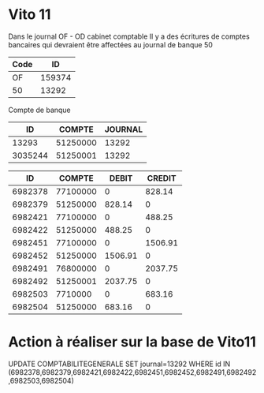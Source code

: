 # Vito 11

Dans le journal OF - OD cabinet comptable
Il y a des écritures de comptes bancaires qui devraient être
affectées au journal de banque 50

| Code   | ID         |
|--------|------------|
| OF     | 159374     |
| 50     | 13292      |

Compte de banque

| ID       | COMPTE | JOURNAL |
|----------|--------|---------|
| 13293    |51250000| 13292   |
| 3035244  |51250001| 13292   | 


| ID       | COMPTE     | DEBIT   | CREDIT    |
|----------|------------|---------|-----------|
| 6982378  | 77100000   | 0       | 828.14    |
| 6982379  | 51250000   | 828.14  | 0         |
| 6982421  | 77100000   | 0       | 488.25    |
| 6982422  | 51250000   | 488.25  | 0         |
| 6982451  | 77100000   | 0       | 1506.91   |
| 6982452  | 51250000   | 1506.91 | 0         |
| 6982491  | 76800000   | 0       | 2037.75   |
| 6982492  | 51250001   | 2037.75 | 0         | 
| 6982503  | 7710000    | 0       | 683.16    |
| 6982504  | 51250000   | 683.16  | 0         |

# Action à réaliser sur la base de Vito11
<code-block lang="sql">
UPDATE COMPTABILITEGENERALE 
SET journal=13292
WHERE id IN (6982378,6982379,6982421,6982422,6982451,6982452,6982491,6982492,6982503,6982504)
</code-block>